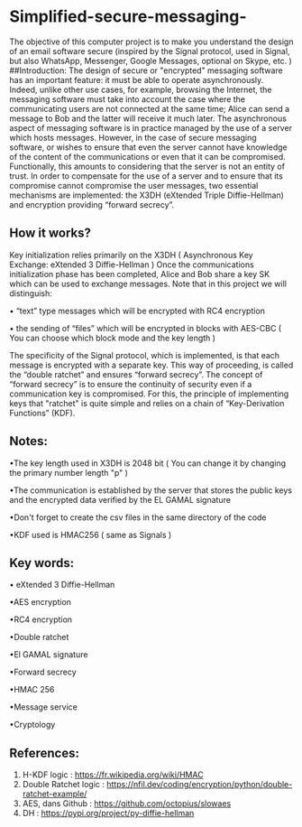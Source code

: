 # Simplified-secure-messaging-
The objective of this computer project is to make you understand the design of an email software secure (inspired by the Signal protocol, used in Signal, but also WhatsApp, Messenger, Google Messages, optional on Skype, etc. )
##Introduction:
The design of secure or "encrypted" messaging software has an important feature:
it must be able to operate asynchronously. Indeed, unlike other use cases, for
example, browsing the Internet, the messaging software must take into account the case where the
communicating users are not connected at the same time; Alice can send a message to
Bob and the latter will receive it much later.
The asynchronous aspect of messaging software is in practice managed by the use of a server which
hosts messages. However, in the case of secure messaging software, or wishes to ensure
that even the server cannot have knowledge of the content of the communications or even that it can
be compromised. Functionally, this amounts to considering that the server is not an entity of
trust.
In order to compensate for the use of a server and to ensure that its compromise cannot compromise the
user messages, two essential mechanisms are implemented: the X3DH (eXtended Triple
Diffie-Hellman) and encryption providing “forward secrecy”.

## How it works?
Key initialization relies primarily on the X3DH ( Asynchronous Key Exchange: eXtended 3 Diffie-Hellman )
Once the communications initialization phase has been completed, Alice and Bob share a key
SK which can be used to exchange messages.
Note that in this project we will distinguish:

• “text” type messages which will be encrypted with RC4 encryption

• the sending of “files” which will be encrypted in blocks with AES-CBC ( You can choose which block mode and the key length )

The specificity of the Signal protocol, which is implemented, is that each message is encrypted with
a separate key. This way of proceeding, is called the “double ratchet” and ensures “forward secrecy”.
The concept of “forward secrecy” is to ensure the continuity of security even if a communication key
is compromised. For this, the principle of implementing keys that "ratchet" is
quite simple and relies on a chain of “Key-Derivation Functions” (KDF).

## Notes:

•The key length used in X3DH is 2048 bit ( You can change it by changing the primary number length "p" )

•The communication is established by the server that stores the public keys and the encrypted data verified by the EL GAMAL signature

•Don't forget to create the csv files in the same directory of the code

•KDF used is HMAC256 ( same as Signals )

## Key words:

• eXtended 3 Diffie-Hellman

•AES encryption

•RC4 encryption

•Double ratchet

•El GAMAL signature

•Forward secrecy

•HMAC 256

•Message service

•Cryptology

## References:
1) H-KDF logic : https://fr.wikipedia.org/wiki/HMAC
2) Double Ratchet logic : https://nfil.dev/coding/encryption/python/double-ratchet-example/
3) AES, dans Github : https://github.com/octopius/slowaes
4) DH : https://pypi.org/project/py-diffie-hellman
